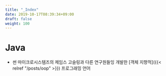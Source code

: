 ```yaml
---
title: "_Index"
date: 2019-10-17T08:39:34+09:00
draft: false
weight: 100
---
```


# Java

- 썬 마이크로시스템즈의 제임스 고슬링과 다른 연구원들잉 개발한 [객체 지향적]({{< relref "/posts/oop" >}}) 프로그래밍 언어 
